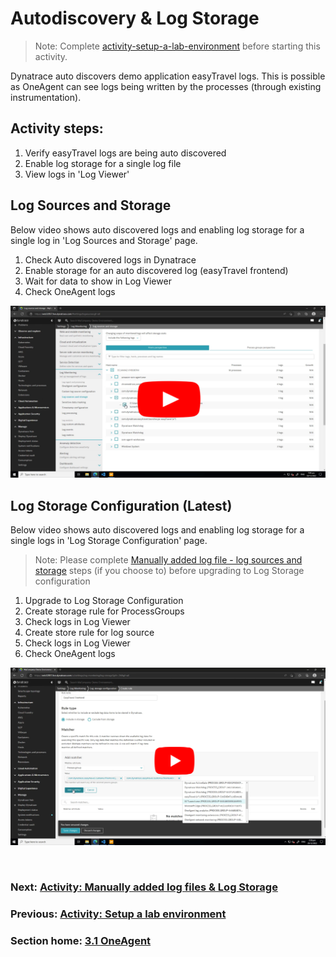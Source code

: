 # Autodiscovery & Log Storage

> Note: Complete [activity-setup-a-lab-environment](activity-setup-a-lab-environment.md) before starting this activity.

Dynatrace auto discovers demo application easyTravel logs. This is possible as OneAgent can see logs being written by the processes (through existing instrumentation).

## Activity steps:
1. Verify easyTravel logs are being auto discovered
2. Enable log storage for a single log file
3. View logs in 'Log Viewer'

## Log Sources and Storage 

Below video shows auto discovered logs and enabling log storage for a single log in 'Log Sources and Storage' page.

1. Check Auto discovered logs in Dynatrace
2. Enable storage for an auto discovered log (easyTravel frontend)
3. Wait for data to show in Log Viewer
4. Check OneAgent logs

[![](../images/autodiscovery-log-sources-and-storage-setup.png)](https://youtu.be/fMGTuGAGztU)


## Log Storage Configuration (Latest)

Below video shows auto discovered logs and enabling log storage for a single logs in 'Log Storage Configuration' page.

> Note: Please complete [Manually added log file - log sources and storage](activity-log-ingestion-manually-added-files.md#Log%20Sources%20and%20Storage) steps (if you choose to) before upgrading to Log Storage configuration

1. Upgrade to Log Storage Configuration 
2. Create storage rule for ProcessGroups 
3. Check logs in Log Viewer 
4. Create store rule for log source
5. Check logs in Log Viewer
6. Check OneAgent logs

[![](../images/autodiscovery-log-storage-configuration.png)](https://youtu.be/aaByoocwKIU)

<br/>

### Next: [Activity: Manually added log files & Log Storage](activity-log-ingestion-manually-added-files.md)

### Previous: [Activity: Setup a lab environment](activity-setup-a-lab-environment.md)

### Section home: [3.1 OneAgent](../3.1-oneAgent.md)


